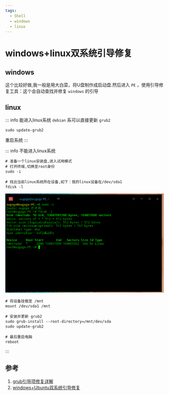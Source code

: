 ```yaml
---
tags:
  - Shell
  - windows
  - linux
---
```

# windows+linux双系统引导修复

## windows
这个比较好做,我一般是用大白菜，将U盘制作成启动盘.然后进入 `PE` ，使用引导修复工具：这个会自动查找并修复 `windows` 的引导

## linux

::: info 能进入linux系统
`debian` 系可以直接更新 `grub2`     
```shell
sudo update-grub2
```
重启系统
:::

::: info 不能进入linux系统
```shell
# 准备一个linux安装盘,进入试用模式
# 打开终端,切换至root身份
sudo -i

# 找出当前linux系统所在设备,如下：我的linux设备在/dev/sda1
fdisk -l

```

![找出linux设备](/Images/Shell/windows+linux双系统引导修复/terminal_01.gif "找出linux设备")

```shell
# 将设备挂载至 /mnt
mount /dev/sda1 /mnt

# 安装并更新 grub2
sudo grub-install --root-directory=/mnt/dev/sda
sudo update-grub2

# 最后重启电脑
reboot
```
:::

## 参考
1. [grub引导项修复详解](https://blog.csdn.net/gatieme/article/details/59127020)
1. [windows+Ubuntu双系统引导修复](https://blog.csdn.net/qq_40196164/article/details/84726694)